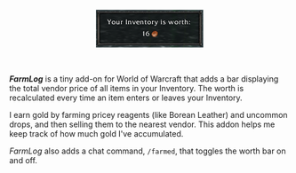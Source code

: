 <p align="center">
  <img width="193" height="68" src="https://github.com/adalheidys/FarmLog/blob/master/Preview.png">
</p>
<br/>

***FarmLog*** is a tiny add-on for World of Warcraft that adds a bar displaying the total vendor price of all items in your Inventory.  The worth is recalculated every time an item enters or leaves your Inventory.

I earn gold by farming pricey reagents (like Borean Leather) and uncommon drops, and then selling them to the nearest vendor. This addon helps me keep track of how much gold I've accumulated.

*FarmLog* also adds a chat command, `/farmed`, that toggles the worth bar on and off.
